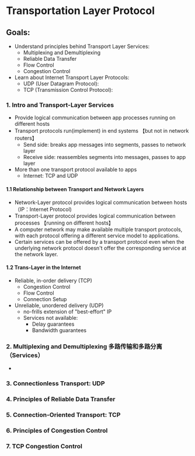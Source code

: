 # Transportation Layer Protocol
## Goals:
* Understand principles behind Transport Layer Services:
    - Multiplexing and Demultiplexing
    - Reliable Data Transfer
    - Flow Control
    - Congestion Control 
* Learn about Internet Transport Layer Protocols:
    - UDP (User Datagram Protocol): 
    - TCP (Transmission Control Protocol): 
    
### 1. Intro and Transport-Layer Services
* Provide logical communication between app processes running on different hosts
* Transport protocols run(implement) in end systems 【but not in network routers】
  * Send side: breaks app messages into segments, passes to network layer
  * Receive side: reassembles segments into messages, passes to app layer
* More than one transport protocol available to apps
  * Internet: TCP and UDP
#### 1.1 Relationship between Transport and Network Layers
* Network-Layer protocol provides logical communication between hosts （IP：Internet Protocol)
* Transport-Layer protocol provides logical communication between processes 【running on different hosts】
* A computer network may make available multiple transport protocols, with each protocol offering a different service model to applications.
* Certain services can be offered by a transport protocol even when the underlying network protocol doesn't offer the corresponding service at the network layer.

#### 1.2 Trans-Layer in the Internet
* Reliable, in-order delivery (TCP)
  * Congestion Control
  * Flow Control
  * Connection Setup
* Unreliable, unordered delivery (UDP)
  * no-frills extension of "best-effort" IP
  * Services not available:
    * Delay guarantees
    * Bandwidth guarantees
### 2. Multiplexing and Demultiplexing 多路传输和多路分离（Services）
* 
### 3. Connectionless Transport: UDP



### 4. Principles of Reliable Data Transfer

### 5. Connection-Oriented Transport: TCP

### 6. Principles of Congestion Control

### 7. TCP Congestion Control


